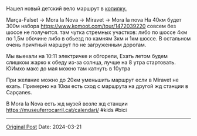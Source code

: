 Нашел новый детский вело маршрут в [копилку.](1601.md) 

Marça-Falset -> Mora la Nova -> Miravet -> Mora la nova На 40км будет 300м набора https://www.komoot.com/tour/1472039220 совсем без шоссе не получится. там чутка стремных участков: либо по шоссе 4км по 1,5м обочине либо в обьезд по камням 3км и 1км шоссе. В остальном очень причтный маршрут по не загруженным дорогам.

Мы выехали на 10:11 электричке и обгорели, Ехать летом будем слишком жарко к обеду из-за солнца, лучше на 8 утра стартовать. ЮИмхо макс до мая можно там катнуть в 10утра

При желание можно до 20км уменьшить маршрут если в Miravet не ехать. Примерно на 10км есть сход с маршрута на другой жд станции в Capçanes.

В Mora la Nova есть жд музей возле жд станции https://museuferrocarril.cat/calendari/
#kids #bici

---
[Original Post](https://t.me/lev2tarragona/2006)
Date: 2024-03-21
